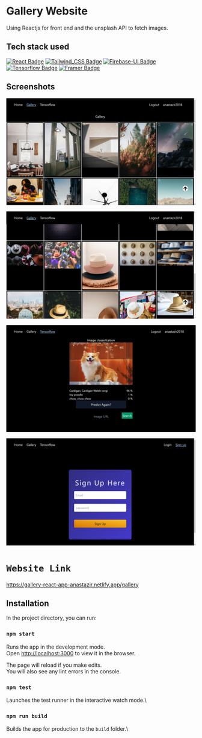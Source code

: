 # Gallery Website

Using Reactjs for front end and the unsplash API to fetch images.

## Tech stack used
[![React Badge](https://img.shields.io/badge/-React-61DBFB?style=for-the-badge&labelColor=black&logo=react&logoColor=61DBFB)](#)
[![Tailwind_CSS Badge](https://img.shields.io/badge/-Tailwind_CSS-38B2AC?style=for-the-badge&labelColor=black&logo=tailwind-css&logoColor=)](#)
[![Firebase-UI Badge](https://img.shields.io/badge/-firebase-23039BE5?style=for-the-badge&labelColor=black&logo=firebase&logoColor=)](#)
[![Tensorflow Badge](https://img.shields.io/badge/-Tensorflow-%23FF6F00?style=for-the-badge&labelColor=black&logo=tensorflow&logoColor=)](#)
[![Framer Badge](https://img.shields.io/badge/-Framer-black?style=for-the-badge&labelColor=black&logo=framer&logoColor=)](#)


## Screenshots

![App Screenshot](https://github.com/anastazir/images/blob/master/Gallery-project-5.png?raw=true)

![App Screenshot](https://github.com/anastazir/images/blob/master/Gallery-project-7.png?raw=true)

![App Screenshot](https://github.com/anastazir/images/blob/master/Gallery-project-8.png?raw=true)

![App Screenshot](https://github.com/anastazir/images/blob/master/Gallery-project-9.png?raw=true)

# `Website Link`

https://gallery-react-app-anastazir.netlify.app/gallery

## Installation

In the project directory, you can run:

### `npm start`

Runs the app in the development mode.\
Open [http://localhost:3000](http://localhost:3000) to view it in the browser.

The page will reload if you make edits.\
You will also see any lint errors in the console.

### `npm test`

Launches the test runner in the interactive watch mode.\

### `npm run build`

Builds the app for production to the `build` folder.\



